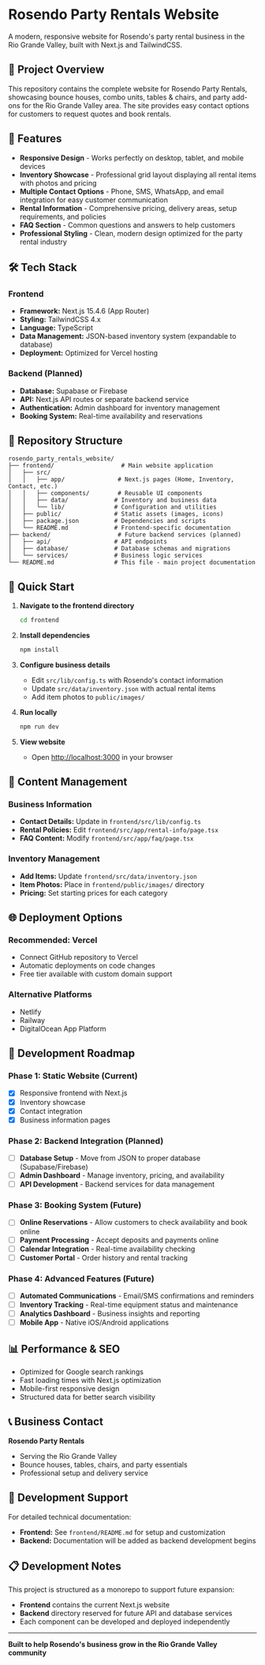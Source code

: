 # Rosendo Party Rentals Website

A modern, responsive website for Rosendo's party rental business in the Rio Grande Valley, built with Next.js and TailwindCSS.

## 🎯 Project Overview

This repository contains the complete website for Rosendo Party Rentals, showcasing bounce houses, combo units, tables & chairs, and party add-ons for the Rio Grande Valley area. The site provides easy contact options for customers to request quotes and book rentals.

## 🚀 Features

- **Responsive Design** - Works perfectly on desktop, tablet, and mobile devices
- **Inventory Showcase** - Professional grid layout displaying all rental items with photos and pricing
- **Multiple Contact Options** - Phone, SMS, WhatsApp, and email integration for easy customer communication
- **Rental Information** - Comprehensive pricing, delivery areas, setup requirements, and policies
- **FAQ Section** - Common questions and answers to help customers
- **Professional Styling** - Clean, modern design optimized for the party rental industry

## 🛠 Tech Stack

### Frontend
- **Framework:** Next.js 15.4.6 (App Router)
- **Styling:** TailwindCSS 4.x
- **Language:** TypeScript
- **Data Management:** JSON-based inventory system (expandable to database)
- **Deployment:** Optimized for Vercel hosting

### Backend (Planned)
- **Database:** Supabase or Firebase
- **API:** Next.js API routes or separate backend service
- **Authentication:** Admin dashboard for inventory management
- **Booking System:** Real-time availability and reservations

## 📁 Repository Structure

```
rosendo_party_rentals_website/
├── frontend/                   # Main website application
│   ├── src/
│   │   ├── app/               # Next.js pages (Home, Inventory, Contact, etc.)
│   │   ├── components/        # Reusable UI components
│   │   ├── data/             # Inventory and business data
│   │   └── lib/              # Configuration and utilities
│   ├── public/               # Static assets (images, icons)
│   ├── package.json          # Dependencies and scripts
│   └── README.md             # Frontend-specific documentation
├── backend/                   # Future backend services (planned)
│   ├── api/                  # API endpoints
│   ├── database/             # Database schemas and migrations
│   └── services/             # Business logic services
└── README.md                 # This file - main project documentation
```

## 🚀 Quick Start

1. **Navigate to the frontend directory**
   ```bash
   cd frontend
   ```

2. **Install dependencies**
   ```bash
   npm install
   ```

3. **Configure business details**
   - Edit `src/lib/config.ts` with Rosendo's contact information
   - Update `src/data/inventory.json` with actual rental items
   - Add item photos to `public/images/`

4. **Run locally**
   ```bash
   npm run dev
   ```
   
5. **View website**
   - Open [http://localhost:3000](http://localhost:3000) in your browser

## 📝 Content Management

### Business Information
- **Contact Details:** Update in `frontend/src/lib/config.ts`
- **Rental Policies:** Edit `frontend/src/app/rental-info/page.tsx`
- **FAQ Content:** Modify `frontend/src/app/faq/page.tsx`

### Inventory Management
- **Add Items:** Update `frontend/src/data/inventory.json`
- **Item Photos:** Place in `frontend/public/images/` directory
- **Pricing:** Set starting prices for each category

## 🌐 Deployment Options

### Recommended: Vercel
- Connect GitHub repository to Vercel
- Automatic deployments on code changes
- Free tier available with custom domain support

### Alternative Platforms
- Netlify
- Railway
- DigitalOcean App Platform

## 🔄 Development Roadmap

### Phase 1: Static Website (Current)
- [x] Responsive frontend with Next.js
- [x] Inventory showcase
- [x] Contact integration
- [x] Business information pages

### Phase 2: Backend Integration (Planned)
- [ ] **Database Setup** - Move from JSON to proper database (Supabase/Firebase)
- [ ] **Admin Dashboard** - Manage inventory, pricing, and availability
- [ ] **API Development** - Backend services for data management

### Phase 3: Booking System (Future)
- [ ] **Online Reservations** - Allow customers to check availability and book online
- [ ] **Payment Processing** - Accept deposits and payments online
- [ ] **Calendar Integration** - Real-time availability checking
- [ ] **Customer Portal** - Order history and rental tracking

### Phase 4: Advanced Features (Future)
- [ ] **Automated Communications** - Email/SMS confirmations and reminders
- [ ] **Inventory Tracking** - Real-time equipment status and maintenance
- [ ] **Analytics Dashboard** - Business insights and reporting
- [ ] **Mobile App** - Native iOS/Android applications

## 📊 Performance & SEO

- Optimized for Google search rankings
- Fast loading times with Next.js optimization
- Mobile-first responsive design
- Structured data for better search visibility

## 📞 Business Contact

**Rosendo Party Rentals**
- Serving the Rio Grande Valley
- Bounce houses, tables, chairs, and party essentials
- Professional setup and delivery service

## 🤝 Development Support

For detailed technical documentation:
- **Frontend:** See `frontend/README.md` for setup and customization
- **Backend:** Documentation will be added as backend development begins

## 📋 Development Notes

This project is structured as a monorepo to support future expansion:
- **Frontend** contains the current Next.js website
- **Backend** directory reserved for future API and database services
- Each component can be developed and deployed independently

---

**Built to help Rosendo's business grow in the Rio Grande Valley community**